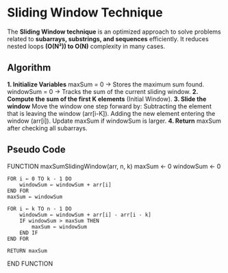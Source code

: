 # **Sliding Window Technique**

The **Sliding Window technique** is an optimized approach to solve problems related to **subarrays, substrings, and sequences** efficiently. It reduces nested loops **(O(N²)) to O(N)** complexity in many cases.

## **Algorithm**

**1. Initialize Variables**
maxSum = 0 → Stores the maximum sum found.
windowSum = 0 → Tracks the sum of the current sliding window.
**2. Compute the sum of the first K elements** (Initial Window).
**3. Slide the window**
Move the window one step forward by:
Subtracting the element that is leaving the window (arr[i-K]).
Adding the new element entering the window (arr[i]).
Update maxSum if windowSum is larger.
**4. Return** maxSum after checking all subarrays.

## **Pseudo Code**

FUNCTION maxSumSlidingWindow(arr, n, k)
    maxSum ← 0
    windowSum ← 0

    FOR i ← 0 TO k - 1 DO
        windowSum ← windowSum + arr[i]
    END FOR
    maxSum ← windowSum

    FOR i ← k TO n - 1 DO
        windowSum ← windowSum + arr[i] - arr[i - k]
        IF windowSum > maxSum THEN
            maxSum ← windowSum
        END IF
    END FOR

    RETURN maxSum
END FUNCTION
